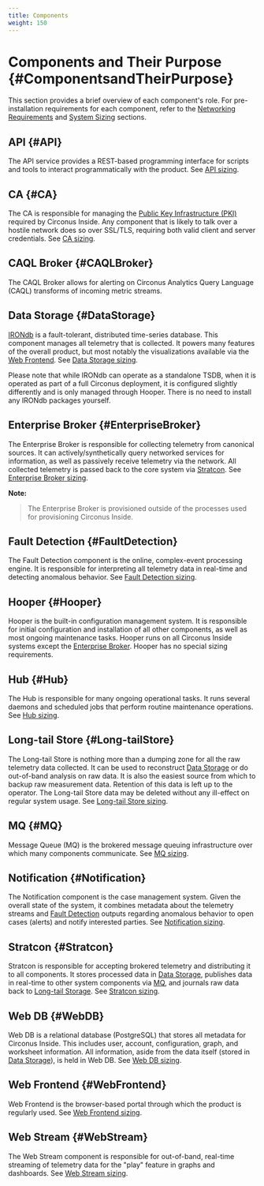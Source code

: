 ```yaml
---
title: Components
weight: 150
---
```


# Components and Their Purpose {#ComponentsandTheirPurpose}

This section provides a brief overview of each component's role. For pre-installation requirements for each component, refer to the [Networking Requirements](/circonus/on-premises/installation/getting-started/#NetworkingRequirements) and [System Sizing](/circonus/on-premises/installation/getting-started) sections.

## API {#API}

The API service provides a REST-based programming interface for scripts and tools to interact programmatically with the product. See [API sizing](/circonus/on-premises/installation/getting-started#APIsizing).

## CA {#CA}

The CA is responsible for managing the [Public Key Infrastructure (PKI)](/circonus/on-premises/installation/getting-started/#PublicKeyInfrastructurePKI) required by Circonus Inside. Any component that is likely to talk over a hostile network does so over SSL/TLS, requiring both valid client and server credentials. See [CA sizing](/circonus/on-premises/installation/getting-started#CAsizing).

## CAQL Broker {#CAQLBroker}

The CAQL Broker allows for alerting on Circonus Analytics Query Language (CAQL) transforms of incoming metric streams.

## Data Storage {#DataStorage}

[IRONdb](/irondb/) is a
fault-tolerant, distributed time-series database.  This component manages all
telemetry that is collected.  It powers many features of the overall product,
but most notably the visualizations available via the [Web
Frontend](/circonus/on-premises/components/#WebFrontend). See [Data Storage
sizing](/circonus/on-premises/installation/getting-started#DataStoragesizing).

Please note that while IRONdb can operate as a standalone TSDB, when it is
operated as part of a full Circonus deployment, it is configured slightly
differently and is only managed through Hooper. There is no need to install any
IRONdb packages yourself.

## Enterprise Broker {#EnterpriseBroker}

The Enterprise Broker is responsible for collecting telemetry from canonical sources. It can actively/synthetically query networked services for information, as well as passively receive telemetry via the network.  All collected telemetry is passed back to the core system via [Stratcon](/circonus/on-premises/components/#Stratcon). See [Enterprise Broker sizing](/circonus/on-premises/installation/getting-started#EnterpriseBrokersizing).

**Note:**
> The Enterprise Broker is provisioned outside of the processes used for provisioning Circonus Inside.

## Fault Detection {#FaultDetection}

The Fault Detection component is the online, complex-event processing engine. It is responsible for interpreting all telemetry data in real-time and detecting  anomalous behavior. See [Fault Detection sizing](/circonus/on-premises/installation/getting-started#FaultDetectionsizing).

## Hooper {#Hooper}

Hooper is the built-in configuration management system.  It is responsible for initial configuration and installation of all other components, as well as most ongoing maintenance tasks.  Hooper runs on all Circonus Inside systems except the [Enterprise Broker](/circonus/on-premises/components/#EnterpriseBroker). Hooper has no special sizing requirements.

## Hub {#Hub}

The Hub is responsible for many ongoing operational tasks.  It runs several daemons and scheduled jobs that perform routine maintenance operations. See [Hub sizing](/circonus/on-premises/installation/getting-started#Hubsizing).

## Long-tail Store {#Long-tailStore}

The Long-tail Store is nothing more than a dumping zone for all the raw telemetry data collected.  It can be used to reconstruct [Data Storage](/circonus/on-premises/components/#DataStorage) or do out-of-band analysis on raw data. It is also the easiest source from which to backup raw measurement data. Retention of this data is left up to the operator. The Long-tail Store data may be deleted without any ill-effect on regular system usage. See [Long-tail Store sizing](/circonus/on-premises/installation/getting-started#Long-tailStoresizing).

## MQ {#MQ}

Message Queue (MQ) is the brokered message queuing infrastructure over which many components communicate. See [MQ sizing](/circonus/on-premises/installation/getting-started#MQsizing).

## Notification {#Notification}

The Notification component is the case management system.  Given the overall state of the system, it combines metadata about the telemetry streams and [Fault Detection](/circonus/on-premises/components/#FaultDetection) outputs regarding anomalous behavior to open cases (alerts) and notify interested parties. See [Notification sizing](/circonus/on-premises/installation/getting-started#Notificationsizing).

## Stratcon {#Stratcon}

Stratcon is responsible for accepting brokered telemetry and distributing it to all components.  It stores processed data in [Data Storage](/circonus/on-premises/components/#DataStorage), publishes data in real-time to other system components via [MQ](/circonus/on-premises/components/#MQ), and journals raw data back to [Long-tail Storage](/circonus/on-premises/components/#Long-tailStore). See [Stratcon sizing](/circonus/on-premises/installation/getting-started#Stratconsizing).

## Web DB {#WebDB}

Web DB is a relational database (PostgreSQL) that stores all metadata for Circonus Inside.  This includes user, account, configuration, graph, and worksheet information.  All information, aside from the data itself (stored in [Data Storage](/circonus/on-premises/components/#DataStorage)), is held in Web DB. See [Web DB sizing](/circonus/on-premises/installation/getting-started#WebDBsizing).

## Web Frontend {#WebFrontend}

Web Frontend is the browser-based portal through which the product is regularly used. See [Web Frontend sizing](/circonus/on-premises/installation/getting-started#WebFrontendsizing).

## Web Stream {#WebStream}

The Web Stream component is responsible for out-of-band, real-time streaming of telemetry data for the "play" feature in graphs and dashboards. See [Web Stream sizing](/circonus/on-premises/installation/getting-started#WebStreamsizing).

